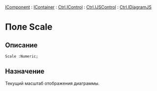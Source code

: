 ﻿---
Link: .Ctrl.IDiagramJS.@Scale
---

[IComponent](topic:Com.Custom.ComClasses.IComponent.Default) :
[IContainer](topic:Com.Custom.ComClasses.IContainer.Default) :
[Ctrl.IControl](topic:Com.Custom.ComClasses.Ctrl.IControl.Default) :
[Ctrl.IJSControl](topic:Com.Custom.ComClasses.Ctrl.IJSControl.Default) :
[Ctrl.IDiagramJS](Default)

# Поле Scale

## Описание

    Scale :Numeric;

## Назначение

Текущий масштаб отображения диаграммы.



